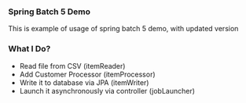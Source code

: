 ### Spring Batch 5 Demo

This is example of usage of spring batch 5 demo, with updated version

### What I Do?

- Read file from CSV (itemReader)
- Add Customer Processor (itemProcessor)
- Write it to database via JPA (itemWriter)
- Launch it asynchronously via controller (jobLauncher)